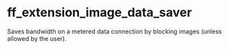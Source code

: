 # ff_extension_image_data_saver
Saves bandwidth on a metered data connection by blocking images (unless allowed by the user).
